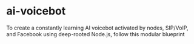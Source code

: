 # ai-voicebot
To create a constantly learning AI voicebot activated by nodes, SIP/VoIP, and Facebook using deep-rooted Node.js, follow this modular blueprint
